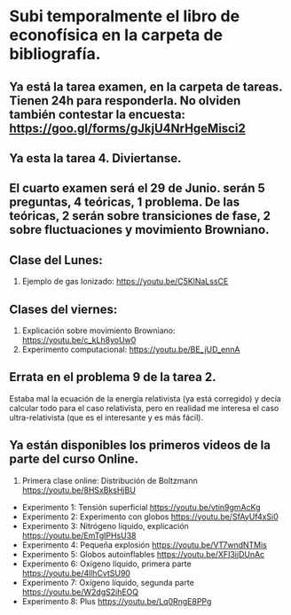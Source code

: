 
# Subi temporalmente el libro de econofísica en la carpeta de bibliografía. 

## Ya está la tarea examen, en la carpeta de tareas. Tienen 24h para responderla. No olviden también contestar la encuesta: https://goo.gl/forms/gJkjU4NrHgeMisci2

## Ya esta la tarea 4. Diviertanse. 

## El cuarto examen será el 29 de Junio. serán 5 preguntas, 4 teóricas, 1 problema. De las teóricas, 2 serán sobre transiciones de fase, 2 sobre fluctuaciones y movimiento Browniano.  

## Clase del Lunes: 

1. Ejemplo de gas Ionizado:  https://youtu.be/C5KlNaLssCE

## Clases del viernes: 

1. Explicación sobre movimiento Browniano: https://youtu.be/c_kLh8yoUw0
2. Experimento computacional: https://youtu.be/BE_jUD_ennA

## Errata en el problema 9 de la tarea 2.
Estaba mal la ecuación de la energía relativista (ya está corregido) y decía calcular todo para el caso relativista, pero en realidad me interesa el caso ultra-relativista (que es el interesante y es más fácil). 


## Ya están disponibles los primeros videos de la parte del curso Online.  

1. Primera clase online: Distribución de Boltzmann https://youtu.be/8HSxBksHjBU
- Experimento 1: Tensión superficial https://youtu.be/vtin9gmAcKg
- Experimento 2: Experimento con globos https://youtu.be/SfAyUf4xSi0
- Experimento 3: Nitrógeno líquido, explicación https://youtu.be/EmTgIPHsU38
- Experimento 4: Pequeña explosión https://youtu.be/VT7wndNTMis
- Experimento 5: Globos autoinflables https://youtu.be/XFI3ijDUnAc
- Experimento 6: Oxígeno líquido, primera parte https://youtu.be/4llhCvtSU90
- Experimento 7: Oxígeno líquido, segunda parte https://youtu.be/W2dgS2ihEOQ
- Experimento 8: Plus https://youtu.be/Lq0RngE8PPg
